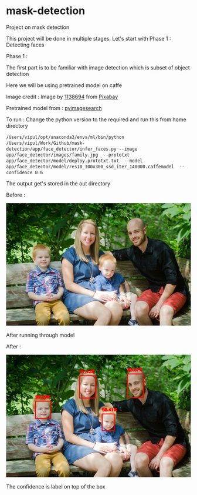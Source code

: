 # mask-detection

Project on mask detection<br>

This project will be done in multiple stages. Let's start with Phase 1 : Detecting faces

Phase 1 :

The first part is to be familiar with image detection which is subset of object detection

Here we will be using pretrained model on caffe

Image credit : Image by [1138694](https://pixabay.com/users/1138694-1138694/?utm_source=link-attribution&utm_medium=referral&utm_campaign=image&utm_content=1016311) from [Pixabay](https://pixabay.com/?utm_source=link-attribution&utm_medium=referral&utm_campaign=image&utm_content=1016311)

Pretrained model from : [pyimagesearch](https://www.pyimagesearch.com)

To run : Change the python version to the required and run this from home directory

```console
/Users/vipul/opt/anaconda3/envs/ml/bin/python /Users/vipul/Work/Github/mask-detection/app/face_detector/infer_faces.py --image app/face_detector/images/family.jpg  --prototxt app/face_detector/model/deploy.prototxt.txt  --model app/face_detector/model/res10_300x300_ssd_iter_140000.caffemodel  --confidence 0.6
```

The output get's stored in the out directory

Before :

![](app/face_detector/images/family.jpg)

After running through model

After :

![](app/face_detector/out/out.jpg)

The confidence is label on top of the box
